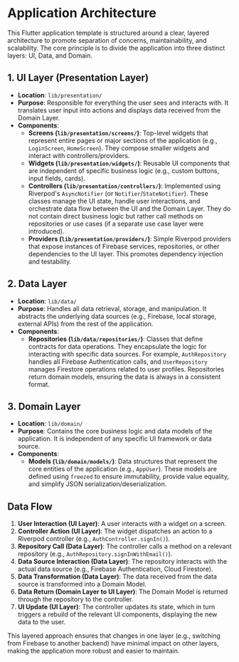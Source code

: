 # Application Architecture

This Flutter application template is structured around a clear, layered architecture to promote separation of concerns, maintainability, and scalability. The core principle is to divide the application into three distinct layers: UI, Data, and Domain.

## 1. UI Layer (Presentation Layer)

-   **Location**: `lib/presentation/`
-   **Purpose**: Responsible for everything the user sees and interacts with. It translates user input into actions and displays data received from the Domain Layer.
-   **Components**:
    -   **Screens (`lib/presentation/screens/`)**: Top-level widgets that represent entire pages or major sections of the application (e.g., `LoginScreen`, `HomeScreen`). They compose smaller widgets and interact with controllers/providers.
    -   **Widgets (`lib/presentation/widgets/`)**: Reusable UI components that are independent of specific business logic (e.g., custom buttons, input fields, cards).
    -   **Controllers (`lib/presentation/controllers/`)**: Implemented using Riverpod's `AsyncNotifier` (or `Notifier`/`StateNotifier`). These classes manage the UI state, handle user interactions, and orchestrate data flow between the UI and the Domain Layer. They do not contain direct business logic but rather call methods on repositories or use cases (if a separate use case layer were introduced).
    -   **Providers (`lib/presentation/providers/`)**: Simple Riverpod providers that expose instances of Firebase services, repositories, or other dependencies to the UI layer. This promotes dependency injection and testability.

## 2. Data Layer

-   **Location**: `lib/data/`
-   **Purpose**: Handles all data retrieval, storage, and manipulation. It abstracts the underlying data sources (e.g., Firebase, local storage, external APIs) from the rest of the application.
-   **Components**:
    -   **Repositories (`lib/data/repositories/`)**: Classes that define contracts for data operations. They encapsulate the logic for interacting with specific data sources. For example, `AuthRepository` handles all Firebase Authentication calls, and `UserRepository` manages Firestore operations related to user profiles. Repositories return domain models, ensuring the data is always in a consistent format.

## 3. Domain Layer

-   **Location**: `lib/domain/`
-   **Purpose**: Contains the core business logic and data models of the application. It is independent of any specific UI framework or data source.
-   **Components**:
    -   **Models (`lib/domain/models/`)**: Data structures that represent the core entities of the application (e.g., `AppUser`). These models are defined using `freezed` to ensure immutability, provide value equality, and simplify JSON serialization/deserialization.

## Data Flow

1.  **User Interaction (UI Layer)**: A user interacts with a widget on a screen.
2.  **Controller Action (UI Layer)**: The widget dispatches an action to a Riverpod controller (e.g., `AuthController.signIn()`).
3.  **Repository Call (Data Layer)**: The controller calls a method on a relevant repository (e.g., `AuthRepository.signInWithEmail()`).
4.  **Data Source Interaction (Data Layer)**: The repository interacts with the actual data source (e.g., Firebase Authentication, Cloud Firestore).
5.  **Data Transformation (Data Layer)**: The data received from the data source is transformed into a Domain Model.
6.  **Data Return (Domain Layer to UI Layer)**: The Domain Model is returned through the repository to the controller.
7.  **UI Update (UI Layer)**: The controller updates its state, which in turn triggers a rebuild of the relevant UI components, displaying the new data to the user.

This layered approach ensures that changes in one layer (e.g., switching from Firebase to another backend) have minimal impact on other layers, making the application more robust and easier to maintain.